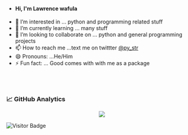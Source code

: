 - #### Hi, I'm **Lawrence wafula** 
- 👀 I’m interested in ... python and programming related stuff
- 🌱 I’m currently learning ... many stuff
- 💞️ I’m looking to collaborate on ... python and general programming projects
- 📫 How to reach me ...text me on twittter [@py_str](https://x.com/py_str)
- 😄 Pronouns: ...He/Him
- ⚡ Fun fact: ... Good comes with with me as a package
##
  <!--Graph
![Trent130's github activity graph](https://github-readme-activity-graph.vercel.app/graph?username=trent130&bg_color=0d1117&color=ffffff&line=00b3ff&point=f9fafa&area=true&hide_border=true)
![Astro](https://img.shields.io/badge/-Astro-black?logo=Astro&style=social)&nbsp;&nbsp;
-->

<!--Skill And More Information
<div align="center">
  <img width="45%" height="195px" src="https://github-readme-stats.vercel.app/api?username=trent130&show_icons=true&count_private=true&hide_border=true&title_color=00b3ff&icon_color=00b4ff&text_color=c9d1d9&bg_color=0d1117" alt="" /> 
  <img width="45%" height="195px" src="https://github-readme-stats.vercel.app/api/top-langs/?username=trent130&layout=compact&hide_border=true&title_color=00b3ff&text_color=00b4ff&bg_color=0d1117" />
  
</div>
--> 

<br>

### 📈 GitHub Analytics
<p align="center">
<img src="https://nirzak-streak-stats.vercel.app?user=trent130&theme=dark&hide_border=true">
</p>




![Visitor Badge](https://visitor-badge.laobi.icu/badge?page_id=trent130.trent130)

